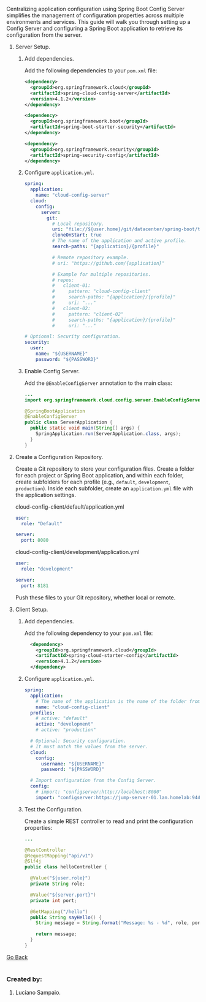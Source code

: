 Centralizing application configuration using Spring Boot Config Server simplifies the management of configuration properties across multiple environments and services. This guide will walk you through setting up a Config Server and configuring a Spring Boot application to retrieve its configuration from the server.

1. Server Setup.

    1. Add dependencies.

        Add the following dependencies to your `pom.xml` file:

        ```xml
        <dependency>
          <groupId>org.springframework.cloud</groupId>
          <artifactId>spring-cloud-config-server</artifactId>
          <version>4.1.2</version>
        </dependency>

        <dependency>
          <groupId>org.springframework.boot</groupId>
          <artifactId>spring-boot-starter-security</artifactId>
        </dependency>

        <dependency>
          <groupId>org.springframework.security</groupId>
          <artifactId>spring-security-config</artifactId>
        </dependency>
        ```

    1. Configure `application.yml`.

        ```yml
        spring:
          application:
            name: "cloud-config-server"
          cloud:
            config:
              server:
                git:
                  # Local repository.
                  uri: "file://${user.home}/git/datacenter/spring-boot/tutorial/samples/08-cloud-config/git-config"
                  cloneOnStart: true
                  # The name of the application and active profile.
                  search-paths: "{application}/{profile}"

                  # Remote repository example.
                  # uri: "https://github.com/{application}"

                  # Example for multiple repositories.
                  # repos:
                  #   client-01:
                  #     pattern: "cloud-config-client"
                  #     search-paths: "{application}/{profile}"
                  #     uri: "..."
                  #   client-02:
                  #     pattern: "client-02"
                  #     search-paths: "{application}/{profile}"
                  #     uri: "..."

        # Optional: Security configuration.
        security:
          user:
            name: "${USERNAME}"
            password: "${PASSWORD}"
        ```

    1. Enable Config Server.

        Add the `@EnableConfigServer` annotation to the main class:
        ```java
        ...
        import org.springframework.cloud.config.server.EnableConfigServer;

        @SpringBootApplication
        @EnableConfigServer
        public class ServerApplication {
          public static void main(String[] args) {
            SpringApplication.run(ServerApplication.class, args);
          }
        }
        ```

1. Create a Configuration Repository.

    Create a Git repository to store your configuration files. Create a folder for each project or Spring Boot application, and within each folder, create subfolders for each profile (e.g., `default`, `development`, `production`). Inside each subfolder, create an `application.yml` file with the application settings.

    cloud-config-client/default/application.yml
    ```yml
    user:
      role: "Default"

    server:
      port: 8080
    ```

    cloud-config-client/development/application.yml
    ```yml
    user:
      role: "development"

    server:
      port: 8181
    ```

    Push these files to your Git repository, whether local or remote.

1. Client Setup.

    1. Add dependencies.

        Add the following dependency to your `pom.xml` file:

        ```xml
          <dependency>
            <groupId>org.springframework.cloud</groupId>
            <artifactId>spring-cloud-starter-config</artifactId>
            <version>4.1.2</version>
          </dependency>
        ```

    1. Configure `application.yml`.

        ```yml
        spring:
          application:
            # The name of the application is the name of the folder from the Git repository.
            name: "cloud-config-client"
          profiles:
            # active: "default"
            active: "development"
            # active: "production"

          # Optional: Security configuration.
          # It must match the values from the server.
          cloud:
            config:
              username: "${USERNAME}"
              password: "${PASSWORD}"

          # Import configuration from the Config Server.
          config:
            # import: "configserver:http://localhost:8080"
            import: "configserver:https://jump-server-01.lan.homelab:9443"
        ```

    1. Test the Configuration.

        Create a simple REST controller to read and print the configuration properties:

        ```java
        ...

        @RestController
        @RequestMapping("api/v1")
        @Slf4j
        public class helloController {

          @Value("${user.role}")
          private String role;

          @Value("${server.port}")
          private int port;

          @GetMapping("/hello")
          public String sayHello() {
            String message = String.format("Message: %s - %d", role, port);

            return message;
          }
        }
        ```

[Go Back](../../../README.md)

#
### Created by:

1. Luciano Sampaio.

